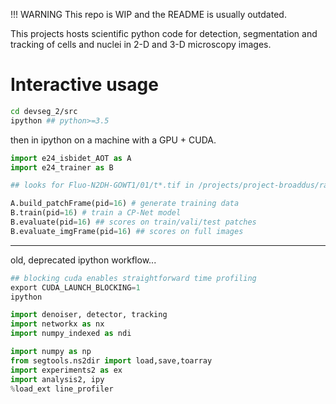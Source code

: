 !!! WARNING
This repo is WIP and the README is usually outdated.

This projects hosts scientific python code for detection, segmentation and tracking of cells and nuclei in 2-D and 3-D microscopy images.

# Interactive usage

```bash
cd devseg_2/src
ipython ## python>=3.5
```

then in ipython on a machine with a GPU + CUDA.
```python
import e24_isbidet_AOT as A
import e24_trainer as B

## looks for Fluo-N2DH-GOWT1/01/t*.tif in /projects/project-broaddus/rawdata/GOWT1/

A.build_patchFrame(pid=16) # generate training data
B.train(pid=16) # train a CP-Net model
B.evaluate(pid=16) ## scores on train/vali/test patches
B.evaluate_imgFrame(pid=16) ## scores on full images

```


---


old, deprecated ipython workflow...
```python
## blocking cuda enables straightforward time profiling
export CUDA_LAUNCH_BLOCKING=1
ipython

import denoiser, detector, tracking
import networkx as nx
import numpy_indexed as ndi

import numpy as np
from segtools.ns2dir import load,save,toarray
import experiments2 as ex
import analysis2, ipy
%load_ext line_profiler
```
